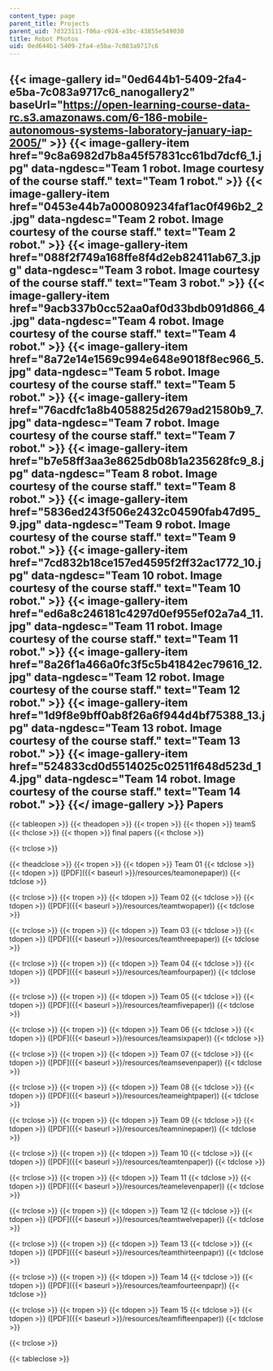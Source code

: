 ```yaml
---
content_type: page
parent_title: Projects
parent_uid: 7d323111-f06a-c924-e3bc-43855e549030
title: Robot Photos
uid: 0ed644b1-5409-2fa4-e5ba-7c083a9717c6
---
```


{{< image-gallery id="0ed644b1-5409-2fa4-e5ba-7c083a9717c6_nanogallery2" baseUrl="https://open-learning-course-data-rc.s3.amazonaws.com/6-186-mobile-autonomous-systems-laboratory-january-iap-2005/" >}}
{{< image-gallery-item href="9c8a6982d7b8a45f57831cc61bd7dcf6_1.jpg" data-ngdesc="Team 1 robot. Image courtesy of the course staff." text="Team 1 robot." >}}
{{< image-gallery-item href="0453e44b7a000809234faf1ac0f496b2_2.jpg" data-ngdesc="Team 2 robot. Image courtesy of the course staff." text="Team 2 robot." >}}
{{< image-gallery-item href="088f2f749a168ffe8f4d2eb82411ab67_3.jpg" data-ngdesc="Team 3 robot. Image courtesy of the course staff." text="Team 3 robot." >}}
{{< image-gallery-item href="9acb337b0cc52aa0af0d33bdb091d866_4.jpg" data-ngdesc="Team 4 robot. Image courtesy of the course staff." text="Team 4 robot." >}}
{{< image-gallery-item href="8a72e14e1569c994e648e9018f8ec966_5.jpg" data-ngdesc="Team 5 robot. Image courtesy of the course staff." text="Team 5 robot." >}}
{{< image-gallery-item href="76acdfc1a8b4058825d2679ad21580b9_7.jpg" data-ngdesc="Team 7 robot. Image courtesy of the course staff." text="Team 7 robot." >}}
{{< image-gallery-item href="b7e58ff3aa3e8625db08b1a235628fc9_8.jpg" data-ngdesc="Team 8 robot. Image courtesy of the course staff." text="Team 8 robot." >}}
{{< image-gallery-item href="5836ed243f506e2432c04590fab47d95_9.jpg" data-ngdesc="Team 9 robot. Image courtesy of the course staff." text="Team 9 robot." >}}
{{< image-gallery-item href="7cd832b18ce157ed4595f2ff32ac1772_10.jpg" data-ngdesc="Team 10 robot. Image courtesy of the course staff." text="Team 10 robot." >}}
{{< image-gallery-item href="ed6a8c246181c4297d0ef955ef02a7a4_11.jpg" data-ngdesc="Team 11 robot. Image courtesy of the course staff." text="Team 11 robot." >}}
{{< image-gallery-item href="8a26f1a466a0fc3f5c5b41842ec79616_12.jpg" data-ngdesc="Team 12 robot. Image courtesy of the course staff." text="Team 12 robot." >}}
{{< image-gallery-item href="1d9f8e9bff0ab8f26a6f944d4bf75388_13.jpg" data-ngdesc="Team 13 robot. Image courtesy of the course staff." text="Team 13 robot." >}}
{{< image-gallery-item href="524833cd0d5514025c02511f648d523d_14.jpg" data-ngdesc="Team 14 robot. Image courtesy of the course staff." text="Team 14 robot." >}}
{{</ image-gallery >}}
Papers
------

{{< tableopen >}}
{{< theadopen >}}
{{< tropen >}}
{{< thopen >}}
teamS
{{< thclose >}}
{{< thopen >}}
final papers
{{< thclose >}}

{{< trclose >}}

{{< theadclose >}}
{{< tropen >}}
{{< tdopen >}}
Team 01
{{< tdclose >}}
{{< tdopen >}}
([PDF]({{< baseurl >}}/resources/teamonepaper))
{{< tdclose >}}

{{< trclose >}}
{{< tropen >}}
{{< tdopen >}}
Team 02
{{< tdclose >}}
{{< tdopen >}}
([PDF]({{< baseurl >}}/resources/teamtwopaper))
{{< tdclose >}}

{{< trclose >}}
{{< tropen >}}
{{< tdopen >}}
Team 03
{{< tdclose >}}
{{< tdopen >}}
([PDF]({{< baseurl >}}/resources/teamthreepaper))
{{< tdclose >}}

{{< trclose >}}
{{< tropen >}}
{{< tdopen >}}
Team 04
{{< tdclose >}}
{{< tdopen >}}
([PDF]({{< baseurl >}}/resources/teamfourpaper))
{{< tdclose >}}

{{< trclose >}}
{{< tropen >}}
{{< tdopen >}}
Team 05
{{< tdclose >}}
{{< tdopen >}}
([PDF]({{< baseurl >}}/resources/teamfivepaper))
{{< tdclose >}}

{{< trclose >}}
{{< tropen >}}
{{< tdopen >}}
Team 06
{{< tdclose >}}
{{< tdopen >}}
([PDF]({{< baseurl >}}/resources/teamsixpaper))
{{< tdclose >}}

{{< trclose >}}
{{< tropen >}}
{{< tdopen >}}
Team 07
{{< tdclose >}}
{{< tdopen >}}
([PDF]({{< baseurl >}}/resources/teamsevenpaper))
{{< tdclose >}}

{{< trclose >}}
{{< tropen >}}
{{< tdopen >}}
Team 08
{{< tdclose >}}
{{< tdopen >}}
([PDF]({{< baseurl >}}/resources/teameightpaper))
{{< tdclose >}}

{{< trclose >}}
{{< tropen >}}
{{< tdopen >}}
Team 09
{{< tdclose >}}
{{< tdopen >}}
([PDF]({{< baseurl >}}/resources/teamninepaper))
{{< tdclose >}}

{{< trclose >}}
{{< tropen >}}
{{< tdopen >}}
Team 10
{{< tdclose >}}
{{< tdopen >}}
([PDF]({{< baseurl >}}/resources/teamtenpaper))
{{< tdclose >}}

{{< trclose >}}
{{< tropen >}}
{{< tdopen >}}
Team 11
{{< tdclose >}}
{{< tdopen >}}
([PDF]({{< baseurl >}}/resources/teamelevenpaper))
{{< tdclose >}}

{{< trclose >}}
{{< tropen >}}
{{< tdopen >}}
Team 12
{{< tdclose >}}
{{< tdopen >}}
([PDF]({{< baseurl >}}/resources/teamtwelvepaper))
{{< tdclose >}}

{{< trclose >}}
{{< tropen >}}
{{< tdopen >}}
Team 13
{{< tdclose >}}
{{< tdopen >}}
([PDF]({{< baseurl >}}/resources/teamthirteenpapr))
{{< tdclose >}}

{{< trclose >}}
{{< tropen >}}
{{< tdopen >}}
Team 14
{{< tdclose >}}
{{< tdopen >}}
([PDF]({{< baseurl >}}/resources/teamfourteenpapr))
{{< tdclose >}}

{{< trclose >}}
{{< tropen >}}
{{< tdopen >}}
Team 15
{{< tdclose >}}
{{< tdopen >}}
([PDF]({{< baseurl >}}/resources/teamfifteenpaper))
{{< tdclose >}}

{{< trclose >}}

{{< tableclose >}}